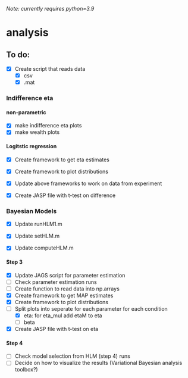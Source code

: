 *Note: currently requires python=3.9*

# analysis

## To do:
- [x] Create script that reads data
  - [x] csv
  - [x] .mat
  
### Indifference eta

#### non-parametric
- [x] make indifference eta plots
- [x] make wealth plots

#### Logitstic regression
- [X] Create framework to get eta estimates
- [X] Create framework to plot distributions
- [x] Update above frameworks to work on data from experiment
- [x] Create JASP file with t-test on difference


### Bayesian Models
- [x] Update runHLM1.m
- [x] Update setHLM.m
- [x] Update computeHLM.m


#### Step 3
- [x] Update JAGS script for parameter estimation
- [ ] Check parameter estimation runs
- [ ] Create function to read data into np.arrays
- [X] Create framework to get MAP estimates
- [X] Create framework to plot distributions
- [ ] Split plots into seperate for each parameter for each condition
  - [X] eta: for eta_mul add etaM to eta
  - [ ] beta
- [X] Create JASP file with t-test on eta

#### Step 4
- [ ] Check model selection from HLM (step 4) runs
- [ ] Decide on how to visualize the results (Variational Bayesian analysis toolbox?) 
